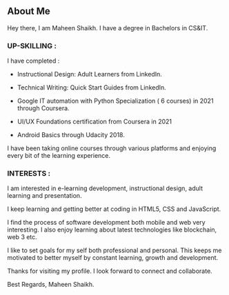 ## About Me

Hey there, I am Maheen Shaikh. I have a degree in Bachelors in CS&IT.

### UP-SKILLING :

I have completed :

- Instructional Design: Adult Learners from LinkedIn.

- Technical Writing: Quick Start Guides from LinkedIn.
  
- Google IT automation with Python Specialization ( 6 courses) in 2021 through Coursera.
    
- UI/UX Foundations certification from Coursera in 2021

- Android Basics through Udacity 2018.

I have been taking online courses through various platforms and enjoying every bit of the learning experience. 


### INTERESTS : 

I am interested in e-learning development, instructional design, adult learning and presentation. 

I keep learning and getting better at coding in HTML5, CSS and JavaScript.

I find the process of software development both mobile and web very interesting. I also enjoy learning about latest technologies like blockchain, web 3 etc.  

I like to set goals for my self both professional and personal. This keeps me motivated to better myself by constant learning, growth and development. 



Thanks for visiting my profile. I look forward to connect and collaborate.

Best Regards,
Maheen Shaikh.
